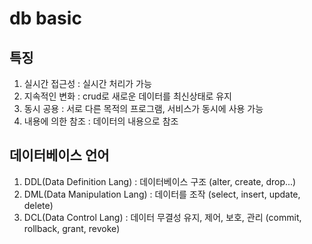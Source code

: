 # db basic

## 특징

1. 실시간 접근성 : 실시간 처리가 가능
2. 지속적인 변화 : crud로 새로운 데이터를 최신상태로 유지
3. 동시 공용 : 서로 다른 목적의 프로그램, 서비스가 동시에 사용 가능
4. 내용에 의한 참조 : 데이터의 내용으로 참조

## 데이터베이스 언어

1. DDL(Data Definition Lang) : 데이터베이스 구조 (alter, create, drop...)
2. DML(Data Manipulation Lang) : 데이터를 조작 (select, insert, update, delete)
3. DCL(Data Control Lang) : 데이터 무결성 유지, 제어, 보호, 관리 (commit, rollback, grant, revoke)
